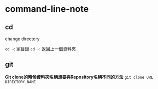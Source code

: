 # command-line-note

## cd
change directory

`cd ~`: 家目錄
`cd -`: 返回上一個資料夾

## git 

**Git clone的時候資料夾名稱想要與Repository名稱不同的方法**
`git clone URL DIRECTORY_NAME`

